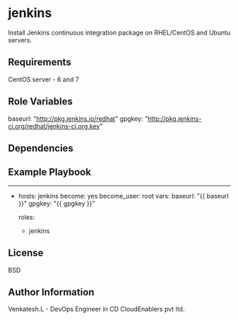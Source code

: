 jenkins
=========

Install Jenkins continuous integration package on RHEL/CentOS and Ubuntu servers.

Requirements
------------

CentOS server - 6 and 7

Role Variables
--------------

baseurl: "http://pkg.jenkins.io/redhat"
gpgkey: "http://pkg.jenkins-ci.org/redhat/jenkins-ci.org.key"


Dependencies
------------

Example Playbook
----------------

---
- hosts: jenkins
  become: yes
  become_user: root
  vars:
    baseurl: "{{ baseurl }}" 
    gpgkey: "{{ gpgkey }}" 

  roles:
    - jenkins


License
-------

BSD

Author Information
------------------

Venkatesh.L - DevOps Engineer in CD CloudEnablers pvt ltd.
